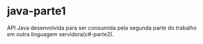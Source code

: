 # java-parte1
API Java desenvolvida para ser consumida pela segunda parte do trabalho em outra linguagem servidora(c#-parte2).
